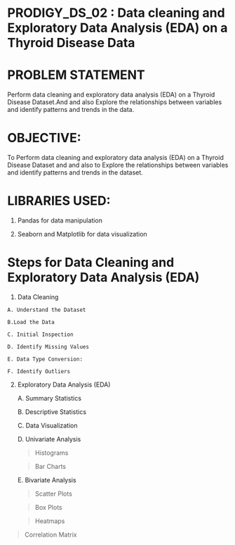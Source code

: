 # PRODIGY_DS_02 : Data cleaning and Exploratory Data Analysis (EDA) on a Thyroid Disease Data
# PROBLEM STATEMENT
Perform data cleaning and exploratory data analysis (EDA) on a Thyroid Disease Dataset.And and also  Explore the relationships between variables and identify patterns and trends in the data.
# OBJECTIVE:
To Perform data cleaning and exploratory data analysis (EDA) on a Thyroid Disease Dataset and and also to  Explore the relationships between variables and identify patterns and trends in the dataset.
# LIBRARIES USED:
 1. Pandas for data manipulation
 
 2. Seaborn and Matplotlib for data visualization
# Steps for Data Cleaning and Exploratory Data Analysis (EDA)
  1. Data Cleaning

    A. Understand the Dataset

    B.Load the Data
    
    C. Initial Inspection
   
    D. Identify Missing Values
   
    E. Data Type Conversion:

    F. Identify Outliers
   
2. Exploratory Data Analysis (EDA)

    A. Summary Statistics

    B. Descriptive Statistics

   C. Data Visualization

   D. Univariate Analysis

     >Histograms

     >Bar Charts

   E. Bivariate Analysis

      >Scatter Plots

      >Box Plots

     >Heatmaps

>Correlation Matrix


